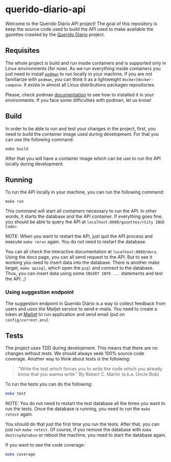 # querido-diario-api

Welcome to the Querido Diário API project! The goal of this repository is keep the source code used to build the API used to make available the gazettes crawled by the [Querido Diário](https://github.com/okfn-brasil/querido-diario) project. 

## Requisites

The whole project is build and run inside containers and is supported only in Linux environments (for now). As we run everything inside containers you just need to install [`podman`](https://podman.io/) to run locally in your machine. If  you are not familiarize with `podman`, you can think it as a lightweight `docker`/`docker-compose`. It exists in almost all Linux distributions packages repositories. 

Please, check podman [documentation](https://podman.io/getting-started/installation.html) to see how to installed it in your environments. If you face some difficulties with podman, let us know!

## Build

In order to be able to run and test your changes in the project, first, you need to build the container image used during development. For that you can use the following command:

```
make build
```

After that you will have a container image which can be use to run the API locally during development.

## Running

To run the API locally in your machine, you can run the following command:

```
make run
```

This command will start all containers necessary to run the API. In other words, it starts the database and the API container. If everything goes fine, you should be able to query the API at `localhost:8080/gazettes/<City IBGE Code>`

NOTE: When you want to restart the API, just quit the API process and execute `make rerun` again. You do not need to restart the database.

You can all check the interactive documentation at `localhost:8080/docs`. Using the docs page, you can all send request to the API. But to see it working you need to insert data into the database. There is another make target, `make apisql`, which open the `psql` and connect to the database. Thus, you can insert data using some `INSERT INTO ...` statements and test the API. ;)


### Using suggestion endpoint

The suggestion endpoint in Querido Diário is a way to collect feedback from users and uses the Mailjet service to send e-mails. You need to create a token at [Mailjet](www.mailjet.com) to run application and send email (put on `config/current.env`).

## Tests

The project uses TDD during development. This means that there are no changes without tests. We should always seek 100% source code coverage. Another way to think about tests is the following:

>  "Write the test which forces you to write the code which you already know that you wanna write."
> By Robert C. Martin (a.k.a. Uncle Bob)

To run the tests you can do the following:

```bash
make test
```

NOTE: You do not need to restart the test database all the times you want to run the tests. Once the database is running, you need to run the `make retest` again.

You should do that just the first time you run the tests. After that, you can just run `make retest`. Of course, if you remove the database with `make destroydatabse` or reboot the machine, you need to start the database again.

If you want to see the code coverage:

```bash
make coverage
```
